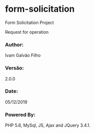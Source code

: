 # form-solicitation
Form Solicitation Project

Request for operation

### Author: 

Ivam Galvão Filho

### Versão: 

2.0.0

### Date:

05/12/2019

### Powered By:

PHP 5.6, MySql, JS, Ajax and JQuery 3.4.1.
